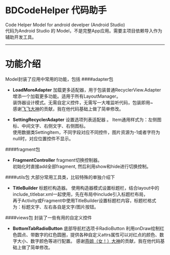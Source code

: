 # BDCodeHelper 代码助手
Code Helper Model for android develper (Android Studio)  
代码为Android Studio 的 Model，不是完整App应用。需要主项目依赖导入作为辅助开发工具。

---
# 功能介绍
Model封装了应用中常用的功能，包括
####adapter包
* **LoadMoreAdapter** 加载更多适配器，用于包装普通RecyclerView.Adapter增添一个加载更多功能。适用于所有LayoutManager。  
装饰器设计模式。无需自定义控件，无需写一大堆监听代码，包装即用~   
感谢[飞飞大神](https://github.com/jeffreyhappy)的贡献，我在他代码基础上做了简单修改。

* **SettingRecyclerAdapter** 设置选项列表适配器  。
Item通用样式为：左侧图标、中间文字、右侧文字、右侧图标。  
使用数据类SettingItem，不同字段对应不同控件，图片资源为-1或者字符为null时，对应位置控件不显示。

####fragment包
* **FragmentController** fragment切换控制器。  
初始化时直接add全部fragment, 然后利用show和hide进行切换控制。

####utils包
大部分常用工具类，比较特殊的单独介绍下
* **TitleBuilder** 标题栏构造器。
使用构造器模式设置标题栏，结合layout中的include_titlebar.xml一起使用，先在布局中include引入标题栏布局，  
再于Activity或Fragment中使用TitleBuilder设置标题栏内容，标题栏格式为：标题文字、左右各自是文字/图片按钮。

####views包
封装了一些有用的自定义控件
* **BottomTabRadioButton** 底部导航栏选项卡RadioButton
利用onDraw绘制红色圆点、带数字的红色圆圈，提供各种自定义attrs属性可以对红点的颜色、数字大小、数字颜色等进行配置。
感谢[燕姐（女！）大神](https://github.com/xiaoxuyan)的贡献，我在他代码基础上做了简单修改。


